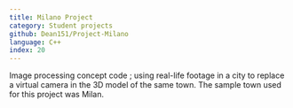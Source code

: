 ```yaml
---
title: Milano Project
category: Student projects
github: Dean151/Project-Milano
language: C++
index: 20
---
```


Image processing concept code ; using real-life footage in a city to replace a virtual camera in the 3D model of the same town.
The sample town used for this project was Milan.
